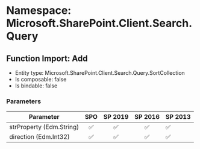 # Namespace: Microsoft.SharePoint.Client.Search.Query

## Function Import: Add

- Entity type: Microsoft.SharePoint.Client.Search.Query.SortCollection
- Is composable: false
- Is bindable: false

### Parameters

Parameter | SPO | SP 2019 | SP 2016 | SP 2013
----------|:---:|:-------:|:-------:|:-------
strProperty (Edm.String) | ✅ | ✅ | ✅ | ✅
direction (Edm.Int32) | ✅ | ✅ | ✅ | ✅